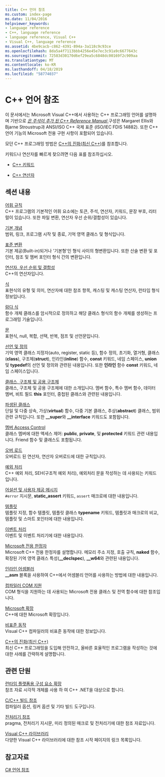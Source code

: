 ```yaml
---
title: C++ 언어 참조
ms.custom: index-page
ms.date: 11/04/2016
helpviewer_keywords:
- language reference
- C++, language reference
- language reference, Visual C++
- Visual C++, language reference
ms.assetid: 4be9cacb-c862-4391-894a-3a118c9c93ce
ms.openlocfilehash: 8da5a4f7113bbb4256e45e7ec3c91a9c6677643c
ms.sourcegitcommit: 72583d30170d6ef29ea5c6848dc00169f2c909aa
ms.translationtype: MT
ms.contentlocale: ko-KR
ms.lasthandoff: 04/18/2019
ms.locfileid: "58774037"
---
```

# <a name="c-language-reference"></a>C++ 언어 참조

이 문서에서는 Microsoft Visual C++에서 사용하는 C++ 프로그래밍 언어를 설명하며 기반으로 [ *은 주석이 추가 된 C++ Reference Manual* ](http://www.stroustrup.com/arm.html) 구성은 Margaret Ellis와 Bjarne Stroustrup과 ANSI/ISO C++ 국제 표준 (ISO/IEC FDIS 14882). 또한 C++ 언어 기능의 Microsoft 전용 구현 사항이 포함되어 있습니다.

모던 C++ 프로그래밍 방법은 [C++의 진화(최신 C++)](welcome-back-to-cpp-modern-cpp.md)를 참조합니다.

키워드나 연산자를 빠르게 찾으려면 다음 표를 참조하십시오.

- [C++ 키워드](../cpp/keywords-cpp.md)

- [C++ 연산자](../cpp/cpp-built-in-operators-precedence-and-associativity.md)

## <a name="in-this-section"></a>섹션 내용

[어휘 규칙](../cpp/lexical-conventions.md)<br/>
C++ 프로그램의 기본적인 어휘 요소에는 토큰, 주석, 연산자, 키워드, 문장 부호, 리터럴이 있습니다. 또한 파일 변환, 연산자 우선 순위/결합성이 있습니다.

[기본 개념](../cpp/basic-concepts-cpp.md)<br/>
범위, 링크, 프로그램 시작 및 종료, 기억 영역 클래스 및 형식입니다.

[표준 변환](../cpp/standard-conversions.md)<br/>
기본 제공(Built-in)되거나 '기본형'인 형식 사이의 형변환입니다. 또한 산술 변환 및 포인터, 참조 및 멤버 포인터 형식 간의 변환입니다.

[연산자, 우선 순위 및 결합성](../cpp/cpp-built-in-operators-precedence-and-associativity.md)<br/>
C++의 연산자입니다.

[식](../cpp/expressions-cpp.md)<br/>
표현식의 유형 및 의미, 연산자에 대한 참조 항목, 캐스팅 및 캐스팅 연산자, 런타임 형식 정보입니다.

[람다 식](../cpp/lambda-expressions-in-cpp.md)<br/>
함수 개체 클래스를 암시적으로 정의하고 해당 클래스 형식의 함수 개체를 생성하는 프로그래밍 기술입니다.

[문](../cpp/statements-cpp.md)<br/>
표현식, null, 복합, 선택, 반복, 점프 및 선언문입니다.

[선언 및 정의](declarations-and-definitions-cpp.md)<br/>
기억 영역 클래스 지정자(auto, register, static 등), 함수 정의, 초기화, 열거형, 클래스(**class**), 구조체(**struct**), 인라인(**inline**) 함수, **const** 키워드, 네임 스페이스, **union** 및 **typedef**의 선언 및 정의와 관련된 내용입니다. 또한 **인라인** 함수 **const** 키워드, 네임 스페이스입니다.

[클래스, 구조체 및 공용 구조체](../cpp/classes-and-structs-cpp.md)<br/>
클래스, 구조체 및 공용 구조체에 대한 소개입니다. 멤버 함수, 특수 멤버 함수, 데이터 멤버, 비트 필드 **this** 포인터, 중첩된 클래스와 관련된 내용입니다.

[파생된 클래스](../cpp/inheritance-cpp.md)<br/>
단일 및 다중 상속, 가상(**virtual**) 함수, 다중 기본 클래스, 추상(**abstract**) 클래스, 범위 관련 규칙입니다. 또한 **__super**와 **__interface** 키워드도 포함됩니다.

[멤버 Access Control](../cpp/member-access-control-cpp.md)<br/>
클래스 멤버에 대한 액세스 제어: **public**, **private**, 및 **protected** 키워드 관련 내용입니다. Friend 함수 및 클래스도 포함됩니다.

[오버 로드](operator-overloading.md)<br/>
오버로드 된 연산자, 연산자 오버로드에 대한 규칙입니다.

[예외 처리](../cpp/exception-handling-in-visual-cpp.md)<br/>
C++ 예외 처리, SEH(구조적 예외 처리), 예외처리 문을 작성하는 데 사용되는 키워드입니다.

[어설션 및 사용자 제공 메시지](../cpp/assertion-and-user-supplied-messages-cpp.md)<br/>
`#error` 지시문, **static_assert** 키워드, `assert` 매크로에 대한 내용입니다.

[템플릿](../cpp/templates-cpp.md)<br/>
템플릿 지정, 함수 템플릿, 템플릿 클래스 **typename** 키워드, 템플릿과 매크로의 비교, 템플릿 및 스마트 포인터에 대한 내용입니다.

[이벤트 처리](../cpp/event-handling.md)<br/>
이벤트 및 이벤트 처리기에 대한 내용입니다.

[Microsoft 전용 한정자](../cpp/microsoft-specific-modifiers.md)<br/>
Microsoft C++ 전용 한정자를 설명합니다. 메모리 주소 지정, 호출 규칙, **naked** 함수, 확장된 기억 영역 클래스 특성(**__declspec**), **__w64**와 관련된 내용입니다.

[인라인 어셈블러](../assembler/inline/inline-assembler.md)<br/>
**__asm** 블록을 사용하여 C++에서 어셈블리 언어를 사용하는 방법에 대한 내용입니다.

[컴파일러 COM 지원](../cpp/compiler-com-support.md)<br/>
COM 형식을 지원하는 데 사용되는 Microsoft 전용 클래스 및 전역 함수에 대한 참조입니다.

[Microsoft 확장](../cpp/microsoft-extensions.md)<br/>
C++에 대한 Microsoft 확장입니다.

[비표준 동작](../cpp/nonstandard-behavior.md)<br/>
Visual C++ 컴파일러의 비표준 동작에 대한 정보입니다.

[C++의 진화(최신 C++)](welcome-back-to-cpp-modern-cpp.md)<br/>
최신 C++ 프로그래밍을 도입해 안전하고, 올바른 효율적인 프로그램을 작성하는 것에 대한 사례를 간략하게 설명합니다.

## <a name="related-sections"></a>관련 단원

[런타임 플랫폼용 구성 요소 확장](../extensions/component-extensions-for-runtime-platforms.md)<br/>
참조 자료 시각적 개체를 사용 하 여 C++ .NET을 대상으로 합니다.

[C/C++ 빌드 참조](../build/reference/c-cpp-building-reference.md)<br/>
컴파일러 옵션, 링커 옵션 및 기타 빌드 도구입니다.

[ 전처리기 참조](../preprocessor/c-cpp-preprocessor-reference.md)<br/>
pragma, 전처리기 지시문, 미리 정의된 매크로 및 전처리기에 대한 참조 자료입니다.

[Visual C++ 라이브러리](../standard-library/cpp-standard-library-reference.md)<br/>
다양한 Visual C++ 라이브러리에 대한 참조 시작 페이지의 링크 목록입니다.

## <a name="see-also"></a>참고자료

[C# 언어 참조](../c-language/c-language-reference.md)
